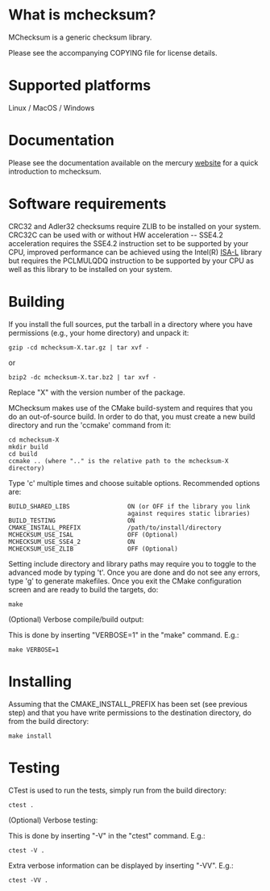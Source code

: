 What is mchecksum?
==================

MChecksum is a generic checksum library.

Please see the accompanying COPYING file for license details.

Supported platforms
===================

Linux / MacOS / Windows

Documentation
=============

Please see the documentation available on the mercury [website][documentation]
for a quick introduction to mchecksum.

Software requirements
=====================

CRC32 and Adler32 checksums require ZLIB to be installed on your system.
CRC32C can be used with or without HW acceleration -- SSE4.2 acceleration
requires the SSE4.2 instruction set to be supported by your CPU, improved
performance can be achieved using the Intel(R) [ISA-L][isal] library but
requires the PCLMULQDQ instruction to be supported by your CPU as well as
this library to be installed on your system.

Building
========

If you install the full sources, put the tarball in a directory where you
have permissions (e.g., your home directory) and unpack it:

    gzip -cd mchecksum-X.tar.gz | tar xvf -

   or

    bzip2 -dc mchecksum-X.tar.bz2 | tar xvf -

Replace "X" with the version number of the package.

MChecksum makes use of the CMake build-system and requires that you do an
out-of-source build. In order to do that, you must create a new build
directory and run the 'ccmake' command from it:

    cd mchecksum-X
    mkdir build
    cd build
    ccmake .. (where ".." is the relative path to the mchecksum-X directory)

Type 'c' multiple times and choose suitable options. Recommended options are:

    BUILD_SHARED_LIBS                ON (or OFF if the library you link
                                     against requires static libraries)
    BUILD_TESTING                    ON
    CMAKE_INSTALL_PREFIX             /path/to/install/directory
    MCHECKSUM_USE_ISAL               OFF (Optional)
    MCHECKSUM_USE_SSE4_2             ON
    MCHECKSUM_USE_ZLIB               OFF (Optional)

Setting include directory and library paths may require you to toggle to
the advanced mode by typing 't'. Once you are done and do not see any
errors, type 'g' to generate makefiles. Once you exit the CMake
configuration screen and are ready to build the targets, do:

    make

(Optional) Verbose compile/build output:

This is done by inserting "VERBOSE=1" in the "make" command. E.g.:

    make VERBOSE=1

Installing
==========

Assuming that the CMAKE_INSTALL_PREFIX has been set (see previous step)
and that you have write permissions to the destination directory, do
from the build directory:

    make install

Testing
=======

CTest is used to run the tests, simply run from the build directory:

    ctest .

(Optional) Verbose testing:

This is done by inserting "-V" in the "ctest" command.  E.g.:

    ctest -V .

Extra verbose information can be displayed by inserting "-VV". E.g.:

    ctest -VV .

[documentation]: http://mercury-hpc.github.io/documentation/2018/10/24/mchecksum.html
[isal]: https://github.com/01org/isa-l
